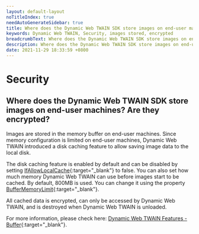 ```yaml
---
layout: default-layout
noTitleIndex: true
needAutoGenerateSidebar: true
title: Where does the Dynamic Web TWAIN SDK store images on end-user machines? Are they encrypted?
keywords: Dynamic Web TWAIN, Security, images stored, encrypted
breadcrumbText: Where does the Dynamic Web TWAIN SDK store images on end-user machines? Are they encrypted?
description: Where does the Dynamic Web TWAIN SDK store images on end-user machines? Are they encrypted?
date: 2021-11-29 18:33:59 +0800
---
```


# Security

## Where does the Dynamic Web TWAIN SDK store images on end-user machines? Are they encrypted?

Images are stored in the memory buffer on end-user machines. Since memory configuration is limited on end-user machines, Dynamic Web TWAIN introduced a disk caching feature to allow saving image data to the local disk.

The disk caching feature is enabled by default and can be disabled by setting [IfAllowLocalCache](/_articles/info/api/WebTwain_Buffer.md#ifallowlocalcache){:target="_blank"} to false. You can also set how much memory Dynamic Web TWAIN can use before images start to be cached. By default, 800MB is used. You can change it using the property [BufferMemoryLimit](/_articles/info/api/WebTwain_Buffer.md#buffermemorylimit){:target="_blank"}.

All cached data is encrypted, can only be accessed by Dynamic Web TWAIN, and is destroyed when Dynamic Web TWAIN is unloaded.

For more information, please check here: [Dynamic Web TWAIN Features - Buffer](/_articles/extended-usage/buffer-caching.md){:target="_blank"}.
